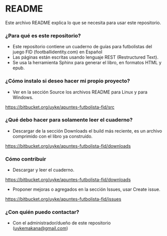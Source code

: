 # README #

Este archivo README explica lo que se necesita para usar este repositorio.

### ¿Para qué es este repositorio? ###

* Este repositorio contiene un cuaderno de guías para futbolistas del juego FID (footballidentity.com) en Español
* Las páginas están escritas usando lenguaje REST (Restructured Text).
* Se usa la herramienta Sphinx para generar el libro, en formatos HTML y epub.

### ¿Cómo instalo si deseo hacer mi propio proyecto? ###

* Ver en la sección Source los archivos README para Linux y para Windows.

https://bitbucket.org/uyke/apuntes-futbolista-fid/src


### ¿Qué debo hacer para solamente leer el cuaderno? ###

* Descargar de la sección Downloads el build más reciente, es un archivo comprimido con el libro ya construído.

https://bitbucket.org/uyke/apuntes-futbolista-fid/downloads

### Cómo contribuir ###

* Descargar y leer el cuaderno.

https://bitbucket.org/uyke/apuntes-futbolista-fid/downloads

* Proponer mejoras o agregados en la sección Issues, usar Create issue.

https://bitbucket.org/uyke/apuntes-futbolista-fid/issues

### ¿Con quién puedo contactar? ###

* Con el administrador/dueño de este repositorio (uykemakana@gmail.com)